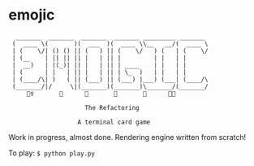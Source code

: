 # emojic

```
  _______  _______  _______  _______ _________ _______   
 (  ____ \(       )(  ___  )(  ____ \\__   __/(  ____ \  
 | (    \/| () () || (   ) || (    \/   ) (   | (    \/  
 | (__    | || || || |   | || |         | |   | |        
 |  __)   | |(_)| || |   | || | ____    | |   | |        
 | (      | |   | || |   | || | \_  )   | |   | |        
 | (____/\| )   ( || (___) || (___) |___) (___| (____/\   
 (_______/|/     \|(_______)(_______)\_______/(_______/ 
     🤽‍♀️       🐌      🚴‍       🦄       🤠      👩‍🔬

                     The Refactoring
                                  
                   A terminal card game
```

Work in progress, almost done. Rendering engine written from scratch!

To play: ```$ python play.py```
